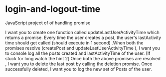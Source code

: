 # login-and-logout-time
JavaScript project of of handling promise



I want you to create one function called updateLastUserActivityTime which returns a promise.
Every time the user creates a post, the user's lastActivity time should get called (should execute in 1 second)
.When both the promises resolve (createPost and updateLastUserActivityTime ),
I want you to console log all the posts created and lastActivityTime of the user. [If stuck for long watch the hint 2]
Once both the above promises are resolved , I want you to delete the last post by calling the deletion promise. Once successfully deleted, I want you to log the new set of Posts of the user.
